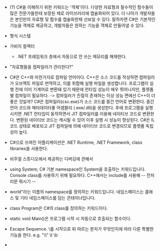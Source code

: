 - (?) C#을 이해하기 위한 키워드는 '객체'이다. 다양한 자료형과 필수적인 함수들이 많은 전문가들한테 보장된 채로 라이브러리에 캡슐화되어 있다. 더 나아가 개발자들은 본인만의 자료형 및 함수를 캡슐화한채 선보일 수 있다. 말하자면 C#은 기본적인 기능을 객체로 제공하고, 개발자들은 원하는 기능을 객체로 만들어낼 수 있다.

- 형식 시스템

- 가비지 컬렉터
	- .NET 프레임워크 층에서 자동으로 안 쓰는 메모리를 해재한다. 

- "자료형들을 컴파일러가 관리한다?" 

- C#은 C++와 마찬가지로 컴파일 언어이다. C++은  소스 코드를 작성하면 컴파일러가 오브젝트 파일로 번역하고, 이를 취합해 실행 파일을 생성합니다. 프로그램이 실행 전에 이미 기계어로 변환돼 있기 때문에 런타임 성능이 매우 뛰어나지만, 플랫폼별 컴파일이 필요하다. -> 컴파일러가 친절히 존재하는 이상 성능 면에선 C++이 더 좋은 것일까?  C#은 컴파일러(csc.exe)가 소스 코드를 중간 언어로 변환한다. 중간 언어 코드와 메타데이터롷 어셈블리 (.exe/.dll)을 생성한다. 후에 프로그램을 실행 시키면 .NET 런타임이 동작하면서 JIT 컴파일러를 이용해 네이티브 코드로 변환한다. 변환된 네이티브 코드는 캐시될 수 있어 이후 실행 시 성능이 향상된다. C#은 IL 코드 상태로 배포되고 JIT 컴파일에 의해 네이티브 코드로 변경되므로 플랫폼 독립성이 높다. 

- C#으로 쓰여진 어플리케이션은 .NET Runtime, .NET Framework, class libraries을 사용한다. 

- 비주얼 스튜디오에서 제공하는 디버깅에 관해서

- using System; C# 기본 namespace인 System을 호출하는 키워드입니다. Console class를 사용하기 위해 필요하다. C++에서는 include를 사용해 -- 전처리문 뭐시기 --

- world"라는 이름의 namespace를 정의하는 키워드입니다. 네임스페이스는 클래스 및 기타 네임스페이스를 담는 콘테이너입니다.

- class Program은 C#의 class를 정의하는 키워드이다.

- static void Main()은 프로그램 시작 시 자동으로 호출되는 함수이다.

- Escape Sequence. \를 시작으로 뒤 따르는 문자가 무엇인지에 따라 다른 특별한 기능을 한다. e.g. "\\\\" \t \b 
- 
